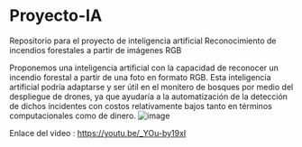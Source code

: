 # Proyecto-IA
Repositorio para el proyecto de inteligencia artificial Reconocimiento de incendios forestales a partir de imágenes RGB

Proponemos una inteligencia artificial con la capacidad de reconocer un incendio forestal a partir de una foto en formato RGB. Esta inteligencia artificial podría adaptarse y ser útil en el monitero de bosques por medio del despliegue de drones, ya que ayudaría a la automatización de la detección de dichos incidentes con costos relativamente bajos tanto en términos computacionales como de dinero.
![image](https://user-images.githubusercontent.com/82167482/189787362-187b57c8-fb61-41a1-bec8-27f7dac8cc11.png)


Enlace del video : https://youtu.be/_YOu-by19xI
